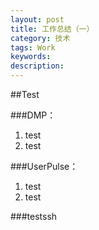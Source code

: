 ```yaml
---
layout: post
title: 工作总结（一）
category: 技术
tags: Work
keywords: 
description: 
---
```




##Test

###DMP：
1. test
2. test

###UserPulse：
1. test
2. test

###testssh










